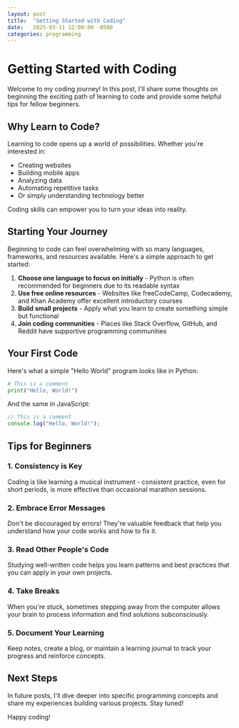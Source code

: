 ```yaml
---
layout: post
title:  "Getting Started with Coding"
date:   2025-03-11 12:00:00 -0500
categories: programming
---
```


# Getting Started with Coding

Welcome to my coding journey! In this post, I'll share some thoughts on beginning the exciting path of learning to code and provide some helpful tips for fellow beginners.

## Why Learn to Code?

Learning to code opens up a world of possibilities. Whether you're interested in:

- Creating websites
- Building mobile apps
- Analyzing data
- Automating repetitive tasks
- Or simply understanding technology better

Coding skills can empower you to turn your ideas into reality.

## Starting Your Journey

Beginning to code can feel overwhelming with so many languages, frameworks, and resources available. Here's a simple approach to get started:

1. **Choose one language to focus on initially** - Python is often recommended for beginners due to its readable syntax
2. **Use free online resources** - Websites like freeCodeCamp, Codecademy, and Khan Academy offer excellent introductory courses
3. **Build small projects** - Apply what you learn to create something simple but functional
4. **Join coding communities** - Places like Stack Overflow, GitHub, and Reddit have supportive programming communities

## Your First Code

Here's what a simple "Hello World" program looks like in Python:

```python
# This is a comment
print("Hello, World!")
```

And the same in JavaScript:

```javascript
// This is a comment
console.log("Hello, World!");
```

## Tips for Beginners

### 1. Consistency is Key
Coding is like learning a musical instrument - consistent practice, even for short periods, is more effective than occasional marathon sessions.

### 2. Embrace Error Messages
Don't be discouraged by errors! They're valuable feedback that help you understand how your code works and how to fix it.

### 3. Read Other People's Code
Studying well-written code helps you learn patterns and best practices that you can apply in your own projects.

### 4. Take Breaks
When you're stuck, sometimes stepping away from the computer allows your brain to process information and find solutions subconsciously.

### 5. Document Your Learning
Keep notes, create a blog, or maintain a learning journal to track your progress and reinforce concepts.

## Next Steps

In future posts, I'll dive deeper into specific programming concepts and share my experiences building various projects. Stay tuned!

Happy coding!

